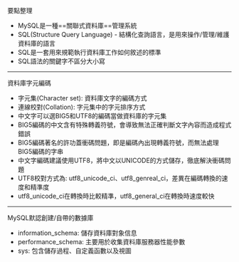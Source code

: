 要點整理
- MySQL是一種==關聯式資料庫==管理系統
- SQL(Structure Query Language) - 結構化查詢語言，是用來操作/管理/維護資料庫的語言
- SQL是一套用來規範執行資料庫工作如何敘述的標準
- SQL語法的關鍵字不區分大小寫

---

資料庫字元編碼
- 字元集(Character set): 資料庫文字的編碼方式
- 連線校對(Collation): 字元集中的字元排序方式
- 中文字可以選BIG5和UTF8的編碼當做資料庫的字元集
- BIG5編碼的中文含有特殊轉義符號，會導致無法正確判斷文字內容而造成程式錯誤
- BIG5編碼著名的許功蓋衝碼問題，即是編碼內出現轉義符號，而無法處理BIG5編碼的字串
- 中文字編碼建議使用UTF8，將中文以UNICODE的方式儲存，徹底解決衝碼問題
- UTF8校對方式為: utf8_unicode_ci、utf8_genreal_ci，差異在編碼轉換的速度和精準度
- utf8_unicode_ci在轉換時比較精準，utf8_general_ci在轉換時速度較快

---

MySQL默認創建/自帶的數據庫
- information_schema: 儲存資料庫對象信息
- performance_schema: 主要用於收集資料庫服務器性能參數
- sys: 包含儲存過程、自定義函數以及視圖